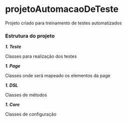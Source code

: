 # projetoAutomacaoDeTeste

Projeto criado para treinamento de testes automatizados 

### Estrutura do projeto

**_1. Teste_**

Classes  para realização dos testes

**_1. Page_**

Classes  onde será mapeado os elementos da page

**_1. DSL_**

Classes de métodos 

**_1. Core_**

Classes  de configuração
 
